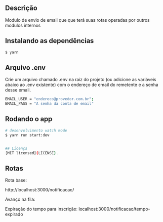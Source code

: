 ## Descrição

Modulo de envio de email que que terá suas rotas operadas por outros modulos internos

## Instalando as dependências

```bash
$ yarn
```

## Arquivo .env

Crie um arquivo chamado .env na raiz do projeto (ou adicione as variáveis abaixo ao .env existente) com o endereço de email do remetente e a senha desse email.

```bash
EMAIL_USER = "endereco@provedor.com.br";
EMAIL_PASS = "A senha da conta de email"
```

## Rodando o app

```bash
# desenvolvimento watch mode
$ yarn run start:dev


## Licença
[MIT licensed](LICENSE).
```

## Rotas

Rota base:

http://localhost:3000/notificacao/

Avanço na fila:

Expiração do tempo para inscrição:
localhost:3000/notificacao/tempo-expirado
